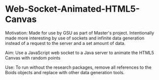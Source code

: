 # Web-Socket-Animated-HTML5-Canvas

Motivation:
Made for use by GSU as part of Master's project.  Intentionally made more interesting by use of sockets and infinite data generation instead of a request to the server and a set amount of data.

Aim:
Use a JavaScript web socket to a Java server to animate the HTML5 Canvas with random points

Use:
To run without the research packages, remove all references to the Boids objects and replace with other data generation tools.
